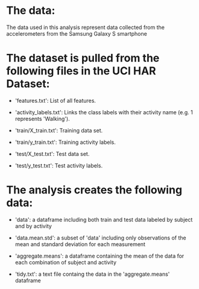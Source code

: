 
The data:
======================================

The data used in this analysis represent data collected from the accelerometers from the Samsung Galaxy S smartphone

The dataset is pulled from the following files in the UCI HAR Dataset:
=========================================

- 'features.txt': List of all features.

- 'activity_labels.txt': Links the class labels with their activity name (e.g. 1 represents 'Walking').

- 'train/X_train.txt': Training data set.

- 'train/y_train.txt': Training activity labels.

- 'test/X_test.txt': Test data set.

- 'test/y_test.txt': Test activity labels.

The analysis creates the following data: 
=========================================

- 'data': a dataframe including both train and test data labeled by subject and by activity

- 'data.mean.std': a subset of 'data' including only observations of the mean and standard deviation for each measurement

- 'aggregate.means': a dataframe containing the mean of the data for each combination of subject and activity

- 'tidy.txt': a text file containg the data in the 'aggregate.means' dataframe

